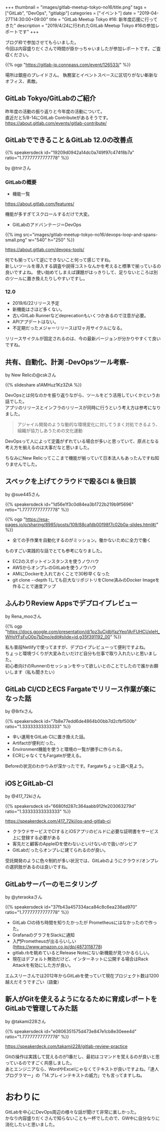 +++
thumbnail = "images/gitlab-meetup-tokyo-no16/title.png"
tags = ["GitLab", "DevOps", "gitlabjp"]
categories = ["イベント"]
date = "2019-04-27T14:30:00+09:00"
title = "GitLab Meetup Tokyo #16: 新年度応援に行ってきた"
description = "2019/4/24に行われたGitLab Meetup Tokyo #16の参加レポートです"
+++

ブログ枠で参加させてもらいました。  
今回は内容盛りだくさんで時間が掛かっちゃいましたが参加レポートです。ご査収ください。

{{% ogp "https://gitlab-jp.connpass.com/event/126533/" %}}

場所は銀座のプレイドさん。
執務室とイベントスペースに区切りがない斬新なオフィス、素敵。

## GitLab Tokyo/GitLabのご紹介

昨年度の活動の振り返りと今年度の活動について。  
直近だと5/8-14にGitLab Contributeがあるそうです。  
https://about.gitlab.com/events/gitlab-contribute/

## GitLabでできること＆GitLab 12.0の改善点

{{% speakersdeck id="19209d0942a14dc0a749f97c474f8b7a" ratio="1.77777777777778" %}}

by @tnirさん

### GitLabの概要

- 機能一覧  

https://about.gitlab.com/features/

機能が多すぎてスクロールするだけで大変。

- GitLabのアドバンテージ＝DevOps

{{% img src="images/gitlab-meetup-tokyo-no16/devops-loop-and-spans-small.png" w="540" h="250" %}}

https://about.gitlab.com/devops-tools/

何でも揃っていて逆にできないこと何って感じですね。  
新しいツールを導入する調査や説得コストなんかを考えると標準で揃っているの良いですよね。
使い始めてしまえば課題がはっきりして、足りないところは別のツールに置き換えたりしやすいですし。

### 12.0

- 2019/6/22リリース予定
- 新機能はさほど多くない。
- 古いGitLab Runnerなどdeprecationもいくつかあるので注意が必要。
- APIアプデートはない。
- 不定期だったメジャーリリースは12ヶ月サイクルになる。

リリースサイクルが固定されるのは、今の最新バージョンが分かりやすくて良いですね。

## 共有、自動化、計測 -DevOpsツール考察-

by New Relicの@cskさん

{{% slideshare a1AMHuz1Kz3ZtA %}}

DevOpsとは何なのかを振り返りながら、ツールをどう活用していくかというお話でした。  
アプリのリリースとインフラのリリースが同時に行うという考え方は参考になりました。

>アジャイル開発のような動的な環境変化に対してうまく対処できるよう、組織が協力しあうための文化運動

DevOpsって人によって定義がずれている場合が多いと思っていて、原点となる考え方を揃えるのは大事だなと思いました。

ちなみにNew Relicってここまで機能が揃っていて日本法人もあったんですね知りませんでした。

## スペックを上げてクラウドで殴るCI & 後日談

by @sue445さん

{{% speakersdeck id="1d56e1f3c0d84ea3b1722b219b9f5696" retio="1.77777777777778" %}}

{{% ogp "https://esa-pages.io/p/sharing/8985/posts/109/88cafdb00f98f7c02b0a-slides.html#/" %}}

- 全ての手作業を自動化するのがミッション。働かないために全力で働く

ものすごい実践的な話でとても参考になりました。

- EC2のスポットインスタンスを使うノウハウ
- AWSからオンプレのGitLabを使うノウハウ
- AMIにDockerを入れておくことで30秒早くなった
- git clone --depth 1しても巨大なリポジトリをClone済みのDocker Imageを作ることで速度アップ

## ふんわりReview Appsでデプロイプレビュー

by Rena_mooさん

{{% ogp "https://docs.google.com/presentation/d/1pz3uCjdbYazYeq1ArFUHCUxleH_WHoYFsFuO0p7bDno/edit#slide=id.g35f391192_00" %}}

私も普段Netlifyで使ってますが、デプロイプレビューって便利ですよね。  
ちょっと環境づくりが大変みたいだけど自分も仕事で取り入れたいと思いました。  
初心者向けのRunnerのセッションをやって欲しいとのことでしたので誰かお願いします（私も聞きたい）

## GitLab CI/CDとECS Fargateでリリース作業が楽になった話

by @8rfxさん

{{% speakersdeck id="7b8e77edd6de4864b00bb7d2cfbf500b" ratio="1.33333333333333" %}}

- 辛い運用をGitLab CIに置き換えた話。
- Artifactが便利だった。
- Environment機能を使うと環境の一覧が勝手に作られる。
- ECRじゃなくてもFargateが使える。

Beforeの状況のわかりみが深かったです。Fargateちょっと調べ見よう。

## iOSとGitLab-CI

by @417_72kiさん

{{% speakersdeck id="6680fd287c364aabb912fe203063279d" ratio="1.33333333333333" %}}

https://speakerdeck.com/417_72ki/ios-and-gitlab-ci

- クラウドサービスでCIするとiOSアプリのビルドに必要な証明書をサービス上に登録する必要がある
- 客先だと顧客のAppleIDを使わないといけないので扱いがシビア
- GitLabだったらオンプレに建てられるのが良い。

受託開発のように色々制約が多い状況では、GitLabのようにクラウド/オンプレの選択肢があるのは良いですね。

## GitLabサーバーのモニタリング

by @yteraokaさん

{{% speakersdeck id="37fb43a457334aca84c8c6ea236ad970" ratio="1.77777777777778" %}}

- GitLab CIの待ち時間を知りたかったが Prometheusにはなかったので作った。
- GrafanaのグラフをSlackに通知
- 入門Prometheusが出るらいしい(https://www.amazon.co.jp/dp/4873118778)
- gitlab.rbを眺めているとRelease Noteにない新機能が見つかるらしい。
- 現在はデフォルト無効だけど、インターネットに公開する場合はRack Attackを有効にした方が良い。

エムスリーさんでは2012年からGitLabを使っていて現在プロジェクト数は1200越えだそうですごい（語彙）

## 新人がGitを使えるようになるために育成レポートをGitLabで管理してみた話

by @takami228さん

{{% speakersdeck id="e0806351575d473e847e1cb8e30eee4d" ratio="1.77777777777778" %}}

https://speakerdeck.com/takamii228/gitlab-review-practice

Gitの操作は実践して覚えるのが1番だし、最初はコマンドを覚えるのが良いと思っているのですごく共感しました。  
あとエンジニアなら、WordやExcelじゃなくてテキストが良いですよね。「達人プログラマー」の「14.プレインテキストの威力」でも言ってますしね。

# おわりに

GitLabを中心にDevOps周辺の様々な話が聞けて非常に楽しかった。  
かなり内容盛りだくさんで知らないことも一杯でしたので、GW中に自分なりに消化したいと思いました。
